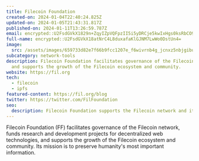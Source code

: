 ```yaml
---
title: Filecoin Foundation
created-on: 2024-01-04T22:40:24.825Z
updated-on: 2024-01-05T21:43:31.817Z
published-on: 2024-01-11T13:26:59.787Z
email: encrypted::U2FsdGVkX1829n+ZqyIZpVQFpzII5i5yDRCje5kwIxHgs0ksRbCO92DazJEkQwFu
full-name: encrypted::U2FsdGVkX18atNrC4L8duxafaKlGJNM7LwWo0DstUn4=
image:
  src: /assets/images/659733d82e7f66b9fcc1207e_f6wivrnb4g_jcnxz5nbjgibuwdr2lejvhqh4hpyebuc.svg
subcategory: network-tools
description: Filecoin Foundation facilitates governance of the Filecoin network
  and supports the growth of the Filecoin ecosystem and community.
website: https://fil.org
tech:
  - filecoin
  - ipfs
featured-content: https://fil.org/blog
twitter: https://twitter.com/FilFoundation
seo:
  description: Filecoin Foundation supports the Filecoin network and its ecosystem.
---
```


Filecoin Foundation (FF) facilitates governance of the Filecoin network, funds research and development projects for decentralized web technologies, and supports the growth of the Filecoin ecosystem and community. Its mission is to preserve humanity's most important information.

